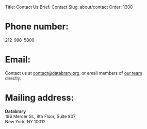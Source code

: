 Title: Contact Us
Brief: Contact
Slug: about/contact
Order: 1300

# Phone number:
212-998-5800

# Email:
Contact us at [contact@databrary.org](mailto:contact@databrary.org "Email Databrary"), or email members of [our team](/about/team.md "Our Team") directly.

# Mailing address:
**Databrary**<br/>
196 Mercer St., 8th Floor, Suite 807<br/>
New York, NY 10012
